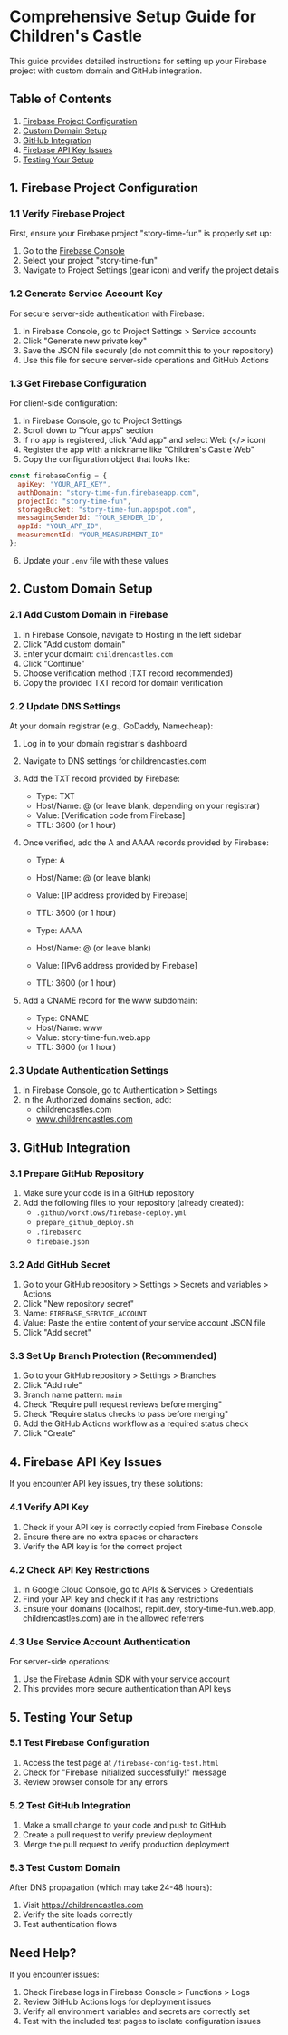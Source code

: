 # Comprehensive Setup Guide for Children's Castle

This guide provides detailed instructions for setting up your Firebase project with custom domain and GitHub integration.

## Table of Contents

1. [Firebase Project Configuration](#1-firebase-project-configuration)
2. [Custom Domain Setup](#2-custom-domain-setup)
3. [GitHub Integration](#3-github-integration)
4. [Firebase API Key Issues](#4-firebase-api-key-issues)
5. [Testing Your Setup](#5-testing-your-setup)

## 1. Firebase Project Configuration

### 1.1 Verify Firebase Project

First, ensure your Firebase project "story-time-fun" is properly set up:

1. Go to the [Firebase Console](https://console.firebase.google.com/)
2. Select your project "story-time-fun"
3. Navigate to Project Settings (gear icon) and verify the project details

### 1.2 Generate Service Account Key

For secure server-side authentication with Firebase:

1. In Firebase Console, go to Project Settings > Service accounts
2. Click "Generate new private key"
3. Save the JSON file securely (do not commit this to your repository)
4. Use this file for secure server-side operations and GitHub Actions

### 1.3 Get Firebase Configuration

For client-side configuration:

1. In Firebase Console, go to Project Settings
2. Scroll down to "Your apps" section
3. If no app is registered, click "Add app" and select Web (</> icon)
4. Register the app with a nickname like "Children's Castle Web"
5. Copy the configuration object that looks like:

```javascript
const firebaseConfig = {
  apiKey: "YOUR_API_KEY",
  authDomain: "story-time-fun.firebaseapp.com",
  projectId: "story-time-fun",
  storageBucket: "story-time-fun.appspot.com",
  messagingSenderId: "YOUR_SENDER_ID",
  appId: "YOUR_APP_ID",
  measurementId: "YOUR_MEASUREMENT_ID"
};
```

6. Update your `.env` file with these values

## 2. Custom Domain Setup

### 2.1 Add Custom Domain in Firebase

1. In Firebase Console, navigate to Hosting in the left sidebar
2. Click "Add custom domain"
3. Enter your domain: `childrencastles.com`
4. Click "Continue"
5. Choose verification method (TXT record recommended)
6. Copy the provided TXT record for domain verification

### 2.2 Update DNS Settings

At your domain registrar (e.g., GoDaddy, Namecheap):

1. Log in to your domain registrar's dashboard
2. Navigate to DNS settings for childrencastles.com
3. Add the TXT record provided by Firebase:
   - Type: TXT
   - Host/Name: @ (or leave blank, depending on your registrar)
   - Value: [Verification code from Firebase]
   - TTL: 3600 (or 1 hour)

4. Once verified, add the A and AAAA records provided by Firebase:
   - Type: A
   - Host/Name: @ (or leave blank)
   - Value: [IP address provided by Firebase]
   - TTL: 3600 (or 1 hour)

   - Type: AAAA
   - Host/Name: @ (or leave blank)
   - Value: [IPv6 address provided by Firebase]
   - TTL: 3600 (or 1 hour)

5. Add a CNAME record for the www subdomain:
   - Type: CNAME
   - Host/Name: www
   - Value: story-time-fun.web.app
   - TTL: 3600 (or 1 hour)

### 2.3 Update Authentication Settings

1. In Firebase Console, go to Authentication > Settings
2. In the Authorized domains section, add:
   - childrencastles.com
   - www.childrencastles.com

## 3. GitHub Integration

### 3.1 Prepare GitHub Repository

1. Make sure your code is in a GitHub repository
2. Add the following files to your repository (already created):
   - `.github/workflows/firebase-deploy.yml`
   - `prepare_github_deploy.sh`
   - `.firebaserc`
   - `firebase.json`

### 3.2 Add GitHub Secret

1. Go to your GitHub repository > Settings > Secrets and variables > Actions
2. Click "New repository secret"
3. Name: `FIREBASE_SERVICE_ACCOUNT`
4. Value: Paste the entire content of your service account JSON file
5. Click "Add secret"

### 3.3 Set Up Branch Protection (Recommended)

1. Go to your GitHub repository > Settings > Branches
2. Click "Add rule"
3. Branch name pattern: `main`
4. Check "Require pull request reviews before merging"
5. Check "Require status checks to pass before merging"
6. Add the GitHub Actions workflow as a required status check
7. Click "Create"

## 4. Firebase API Key Issues

If you encounter API key issues, try these solutions:

### 4.1 Verify API Key

1. Check if your API key is correctly copied from Firebase Console
2. Ensure there are no extra spaces or characters
3. Verify the API key is for the correct project

### 4.2 Check API Key Restrictions

1. In Google Cloud Console, go to APIs & Services > Credentials
2. Find your API key and check if it has any restrictions
3. Ensure your domains (localhost, replit.dev, story-time-fun.web.app, childrencastles.com) are in the allowed referrers

### 4.3 Use Service Account Authentication

For server-side operations:
1. Use the Firebase Admin SDK with your service account
2. This provides more secure authentication than API keys

## 5. Testing Your Setup

### 5.1 Test Firebase Configuration

1. Access the test page at `/firebase-config-test.html`
2. Check for "Firebase initialized successfully!" message
3. Review browser console for any errors

### 5.2 Test GitHub Integration

1. Make a small change to your code and push to GitHub
2. Create a pull request to verify preview deployment
3. Merge the pull request to verify production deployment

### 5.3 Test Custom Domain

After DNS propagation (which may take 24-48 hours):
1. Visit https://childrencastles.com
2. Verify the site loads correctly
3. Test authentication flows

## Need Help?

If you encounter issues:
1. Check Firebase logs in Firebase Console > Functions > Logs
2. Review GitHub Actions logs for deployment issues
3. Verify all environment variables and secrets are correctly set
4. Test with the included test pages to isolate configuration issues